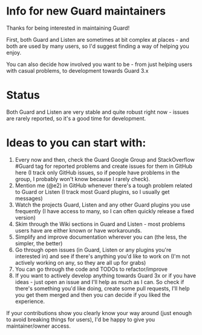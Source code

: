# Info for new Guard maintainers

Thanks for being interested in maintaining Guard!

First, both Guard and Listen are sometimes at bit complex at places - and both are used by many users, so I'd suggest finding a way of helping you enjoy.

You can also decide how involved you want to be - from just helping users with casual problems, to development towards Guard 3.x

# Status

Both Guard and Listen are very stable and quite robust right now - issues are rarely reported, so it's a good time for development.

# Ideas to you can start with:

1. Every now and then, check the Guard Google Group and StackOverflow #Guard tag for reported problems and create issues for them in GitHub here (I track only GitHub issues, so if people have problems in the group, I probably won't know because I rarely check).
2. Mention me (@e2) in GitHub whenever there's a tough problem related to Guard or Listen (I track most Guard plugins, so I usually get messages)
3. Watch the projects Guard, Listen and any other Guard plugins you use frequently (I have access to many, so I can often quickly release a fixed version)
4. Skim through the Wiki sections in Guard and Listen - most problems users have are either known or have workarounds.
5. Simplify and improve documentation wherever you can (the less, the simpler, the better)
6. Go through open issues (in Guard, Listen or any plugins you're interested in) and see if there's anything you'd like to work on (I'm not actively working on any, so they are all up for grabs)
7. You can go through the code and TODOs to refactor/improve
8. If you want to actively develop anything towards Guard 3x or if you have ideas - just open an issue and I'll help as much as I can.  So check if there's something you'd like doing, create some pull requests, I'll help you get them merged and then you can decide if you liked the experience.

If your contributions show you clearly know your way around (just enough to avoid breaking things for users), I'd be happy to give you maintainer/owner access.
